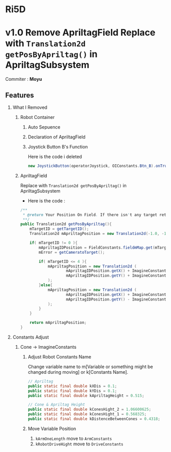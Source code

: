 # Ri5D
 
# v1.0 Remove ApriltagField Replace with `Translation2d getPosByApriltag()` in ApriltagSubsystem

Commiter : **Moyu**

## Features

1. What I Removed

    1. Robot Container

        1. Auto Sepuence
        2. Declaration of ApriltagField
        3. Joystick Button B's Function

            Here is the code i deleted

            ```java
            new JoystickButton(operatorJoystick, OIConstants.Btn_B).onTrue(m_ApriltagField);
            ```

    2. ApriltagField

        Replace with `Translation2d getPosByApriltag()` in ApriltagSubsystem

        * Here is the code : 

        ```java
        /**
         * @return Your Position On Field. If there isn't any target return (-1.0, -1.0)
         **/
        public Translation2d getPosByApriltag(){
            mTargetID = getTargetID();
            Translation2d mApriltagPosition = new Translation2d(-1.0, -1.0);

            if( mTargetID != 0 ){
                mApriltagIDPosition = FieldConstants.fieldmMap.get(mTargetID);
                mError = getCameratoTarget();

                if( mTargetID <= 4 ){
                    mApriltagPosition = new Translation2d (
                            mApriltagIDPosition.getX() + ImagineConstants.kXField * mError.getX(),
                            mApriltagIDPosition.getY() + ImagineConstants.kYField * mError.getY()
                    );
                }else{
                    mApriltagPosition = new Translation2d (
                            mApriltagIDPosition.getX() + ImagineConstants.kXField * mError.getX(),
                            mApriltagIDPosition.getY() - ImagineConstants.kYField * mError.getY()
                    );
                }
            }

            return mApriltagPosition;
        }
        ```

2. Constants Adjust

    1. Cone -> ImagineConstants

        1. Adjust Robot Constants Name

            Change variable name to m[Variable or something might be changed during moving] or k[Constants Name].

            ```java
            // Apriltag
            public static final double kXDis = 0.1;
            public static final double kYDis = 0.1;
            public static final double kApriltagHeight = 0.515;
        
            // Cone & Apriltag Height
            public static final double kConesHight_2 = 1.06600625;
            public static final double kConesHight_1 = 0.568325;
            public static final double kDistenceBetweenCones = 0.4318;
            ```

        2. Move Variable Position

            1. `kArmOneLength` move to `ArmConstants`
            2. `kRobotDriveHight` move to `DriveConstants`